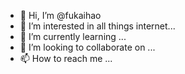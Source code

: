 - 👋 Hi, I’m @fukaihao
- 👀 I’m interested in all things internet...
- 🌱 I’m currently learning ...
- 💞️ I’m looking to collaborate on ...
- 📫 How to reach me ...

<!---
fukaihao/fukaihao is a ✨ special ✨ repository because its `README.md` (this file) appears on your GitHub profile.
You can click the Preview link to take a look at your changes.
--->
